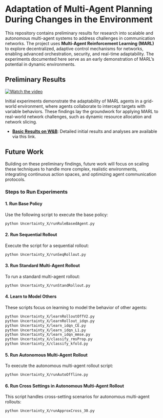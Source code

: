 # Adaptation of Multi-Agent Planning During Changes in the Environment

This repository contains preliminary results for research into scalable and autonomous multi-agent systems to address challenges in communication networks. The project uses **Multi-Agent Reinforcement Learning (MARL)** to explore decentralized, adaptive control mechanisms for networks, enabling advanced orchestration, security, and real-time adaptability. The experiments documented here serve as an early demonstration of MARL’s potential in dynamic environments.

## Preliminary Results

[![Watch the video](Adaptation.png)](https://www.youtube.com/watch?v=fmS5Ribn8Qo&ab_channel=AthmajanVivekananthan)


Initial experiments demonstrate the adaptability of MARL agents in a grid-world environment, where agents collaborate to intercept targets with variable behaviors. These findings lay the groundwork for applying MARL to real-world network challenges, such as dynamic resource allocation and network slicing.

- **[Basic Results on W&B](https://wandb.ai/athmajan-university-of-oulu/SecurityAndSurveillance/reports/Multiagent-Reinforcement-Learning-Rollout-and-Policy-Iteration--Vmlldzo4ODYxNDMx?accessToken=myfjbwjdmpdno7dz0ya9s4ty4f58ik9im0sqv3ki0i640qkhet8e818gffb6rw9m)**: Detailed initial results and analyses are available via this link.

## Future Work

Building on these preliminary findings, future work will focus on scaling these techniques to handle more complex, realistic environments, integrating continuous action spaces, and optimizing agent communication protocols.


### Steps to Run Experiments

#### 1. **Run Base Policy**
Use the following script to execute the base policy:
```bash
python Uncertainty_X/runRuleBasedAgent.py
```

#### 2. **Run Sequential Rollout**
Execute the script for a sequential rollout:
```bash
python Uncertainty_X/runSeqRollout.py
```

#### 3. **Run Standard Multi-Agent Rollout**
To run a standard multi-agent rollout:
```bash
python Uncertainty_X/runStandRollout.py
```

#### 4. **Learn to Model Others**
These scripts focus on learning to model the behavior of other agents:
```bash
python Uncertainty_X/learnRolloutOffV2.py
python Uncertainty_X/learnRollout_idqn.py
python Uncertainty_X/learn_idqn_CE.py
python Uncertainty_X/learn_idqn_L1.py
python Uncertainty_X/learn_idqn_mmse.py
python Uncertainty_X/classify_rmsProp.py
python Uncertainty_X/classify_kfold.py
```

#### 5. **Run Autonomous Multi-Agent Rollout**
To execute the autonomous multi-agent rollout script:
```bash
python Uncertainty_X/runAutoOffline.py
```

#### 6. **Run Cross Settings in Autonomous Multi-Agent Rollout**
This script handles cross-setting scenarios for autonomous multi-agent rollouts:
```bash
python Uncertainty_X/runApproxCross_30.py
```
